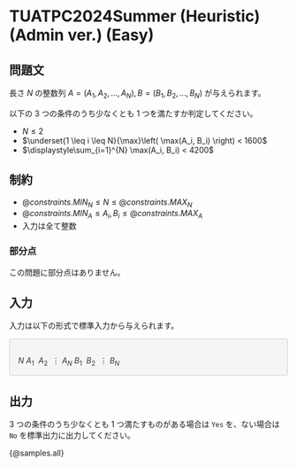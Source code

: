 # TUATPC2024Summer (Heuristic) (Admin ver.) (Easy)

## 問題文

長さ $N$ の整数列 $A = (A_1, A_2, \dots, A_N), B = (B_1, B_2, \dots, B_N)$ が与えられます。

以下の $3$ つの条件のうち少なくとも $1$ つを満たすか判定してください。

- $N \leq 2$
- $\underset{1 \leq i \leq N}{\max}\left( \max(A_i, B_i) \right) < 1600$
- $\displaystyle\sum_{i=1}^{N} \max(A_i, B_i)  < 4200$


## 制約

- ${@constraints.MIN_N} \leq N \leq {@constraints.MAX_N}$
- ${@constraints.MIN_A} \leq A_i, B_i \leq {@constraints.MAX_A}$
- 入力は全て整数

### 部分点

この問題に部分点はありません。

## 入力

入力は以下の形式で標準入力から与えられます。

<div style="background: #f5f5f5; border: 1px #ccc solid; 2px 3px 0 #ddd; font-size: 100%; padding: 16px 0 0 15px; color: #333; border-radius: 3px">
    
$N$
$A_1\ \ A_2\ \ \vdots \ A_N$
$B_1\ \ B_2\ \ \vdots \ B_N$
</div>

## 出力

$3$ つの条件のうち少なくとも $1$ つ満たすものがある場合は `Yes` を、ない場合は `No` を標準出力に出力してください。

{@samples.all}